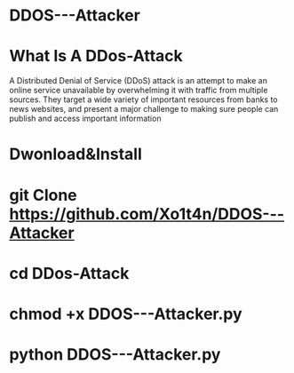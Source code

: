 # DDOS---Attacker

# What Is A DDos-Attack
A Distributed Denial of Service (DDoS) attack is an attempt to make an online service unavailable
by overwhelming it with traffic from multiple sources. They target a wide variety of important resources from banks to news websites, and present a major challenge to making sure people can publish and access important information

# Dwonload&Install

# git Clone https://github.com/Xo1t4n/DDOS---Attacker
# cd DDos-Attack
# chmod +x DDOS---Attacker.py
# python DDOS---Attacker.py

